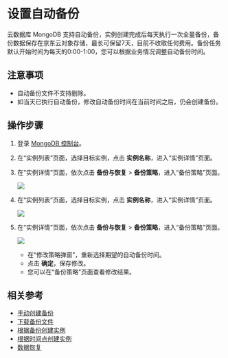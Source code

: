 # 设置自动备份

云数据库 MongoDB 支持自动备份，实例创建完成后每天执行一次全量备份，备份数据保存在京东云对象存储，最长可保留7天，目前不收取任何费用。备份任务默认开始时间为每天的0:00-1:00，您可以根据业务情况调整自动备份时间。


## 注意事项
- 自动备份文件不支持删除。
- 如当天已执行自动备份，修改自动备份时间在当前时间之后，仍会创建备份。

## 操作步骤
1. 登录 [MongoDB 控制台](https://mongodb-console.jdcloud.com/mongodb)。
1. 在“实例列表”页面，选择目标实例，点击 **实例名称**，进入“实例详情”页面。
1. 在“实例详情”页面，依次点击 **备份与恢复** >  **备份策略**，进入“备份策略”页面。

    ![](https://github.com/jdcloudcom/cn/blob/master/image/mongodb/mongo-017.png)

2. 在“实例列表”页面，选择目标实例，点击 **实例名称**，进入“实例详情”页面。

    ![](https://github.com/jdcloudcom/cn/blob/master/image/mongodb/mongo-017.png)

3. 在“实例详情”页面，依次点击 **备份与恢复** >  **备份策略**，进入“备份策略”页面。

    ![](https://github.com/jdcloudcom/cn/blob/master/image/mongodb/mongo-018.png)

     - 在“修改策略弹窗”，重新选择期望的自动备份时间。
     - 点击 **确定**，保存修改。
     - 您可以在“备份策略”页面查看修改结果。

## 相关参考

- [手动创建备份](Create-Backup.md)
- [下载备份文件](Download-Bckup.md)
- [根据备份创建实例](Create-Instance-by-Backup.md)
- [根据时间点创建实例](Create-Instance-by-Point-in-Time.md)
- [数据恢复](Restore-Instance.md)


